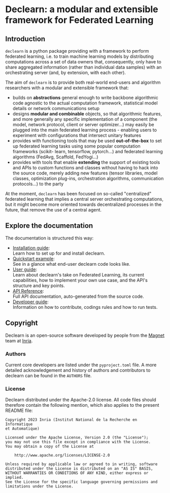# Declearn: a modular and extensible framework for Federated Learning

## Introduction

`declearn` is a python package providing with a framework to perform federated
learning, i.e. to train machine learning models by distributing computations
across a set of data owners that, consequently, only have to share aggregated
information (rather than individual data samples) with an orchestrating server
(and, by extension, with each other).

The aim of `declearn` is to provide both real-world end-users and algorithm
researchers with a modular and extensible framework that:

- builds on **abstractions** general enough to write backbone algorithmic code
  agnostic to the actual computation framework, statistical model details
  or network communications setup
- designs **modular and combinable** objects, so that algorithmic features, and
  more generally any specific implementation of a component (the model, network
  protocol, client or server optimizer...) may easily be plugged into the main
  federated learning process - enabling users to experiment with configurations
  that intersect unitary features
- provides with functioning tools that may be used **out-of-the-box** to set up
  federated learning tasks using some popular computation frameworks (scikit-
  learn, tensorflow, pytorch...) and federated learning algorithms (FedAvg,
  Scaffold, FedYogi...)
- provides with tools that enable **extending** the support of existing tools
  and APIs to custom functions and classes without having to hack into the
  source code, merely adding new features (tensor libraries, model classes,
  optimization plug-ins, orchestration algorithms, communication protocols...)
  to the party

At the moment, `declearn` has been focused on so-called "centralized" federated
learning that implies a central server orchestrating computations, but it might
become more oriented towards decentralized processes in the future, that remove
the use of a central agent.

## Explore the documentation

The documentation is structured this way:

- [Installation guide](./setup.md):<br/>
  Learn how to set up for and install declearn.
- [Quickstart example](./quickstart.md):<br/>
  See in a glance what end-user declearn code looks like.
- [User guide](./user-guide/index.md):<br/>
  Learn about declearn's take on Federated Learning, its current capabilities,
  how to implement your own use case, and the API's structure and key points.
- [API Reference](./api-reference/index.md):<br/>
  Full API documentation, auto-generated from the source code.
- [Developer guide](./devs-guide/index.md):<br/>
  Information on how to contribute, codings rules and how to run tests.

## Copyright

Declearn is an open-source software developed by people from the
[Magnet](https://team.inria.fr/magnet/) team at [Inria](https://www.inria.fr/).

### Authors

Current core developers are listed under the `pyproject.toml` file. A more
detailed acknowledgement and history of authors and contributors to declearn
can be found in the `AUTHORS` file.

### License

Declearn distributed under the Apache-2.0 license. All code files should
therefore contain the following mention, which also applies to the present
README file:
```
Copyright 2023 Inria (Institut National de la Recherche en Informatique
et Automatique)

Licensed under the Apache License, Version 2.0 (the "License");
you may not use this file except in compliance with the License.
You may obtain a copy of the License at

    http://www.apache.org/licenses/LICENSE-2.0

Unless required by applicable law or agreed to in writing, software
distributed under the License is distributed on an "AS IS" BASIS,
WITHOUT WARRANTIES OR CONDITIONS OF ANY KIND, either express or implied.
See the License for the specific language governing permissions and
limitations under the License.
```
